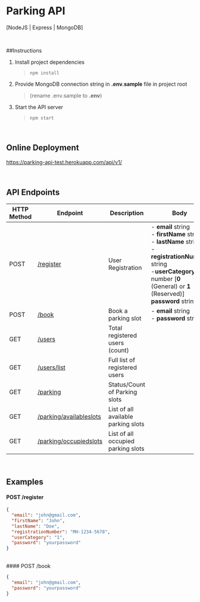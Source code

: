# Parking API

[NodeJS | Express | MongoDB]

<br/>

##Instructions

1. Install project dependencies

   > `npm install`

2. Provide MongoDB connection string in **.env.sample** file in project root

   > (rename .env.sample to **.env**)

3. Start the API server
   > `npm start`

<br/>

## Online Deployment

https://parking-api-test.herokuapp.com/api/v1/

<br/>

## API Endpoints

| HTTP Method | Endpoint                                                                                          | Description                         | Body                                                                                                                                                                                                              |
| ----------- | ------------------------------------------------------------------------------------------------- | ----------------------------------- | ----------------------------------------------------------------------------------------------------------------------------------------------------------------------------------------------------------------- |
| POST        | [/register](https://parking-api-test.herokuapp.com/api/v1/register "/register")                   | User Registration                   | - **email** string <br/>- **firstName** string <br/>- **lastName** string <br/>- **registrationNumber** string <br/>-**userCategory** number [**0** (General) or **1** (Reserved)] <br/>**password** string <br/> |
| POST        | [/book](https://parking-api-test.herokuapp.com/api/v1/book "/book")                               | Book a parking slot                 | - **email** string <br/>- **password** string <br/>                                                                                                                                                               |
| GET         | [ /users](https://parking-api-test.herokuapp.com/api/v1/users " /users")                          | Total registered users (count)      |
| GET         | [/users/list](https://parking-api-test.herokuapp.com/api/v1/users/list "/users/list")             | Full list of registered users       |
| GET         | [/parking](https://parking-api-test.herokuapp.com/api/v1/parking "/parking")                      | Status/Count of Parking slots       |
| GET         | [/parking/availableslots](https://parking-api-test.herokuapp.com/api/v1/parking/availableslots)   | List of all available parking slots |
| GET         | [/parking/occupiedslots](https://parking-api-test.herokuapp.com/api/v1/ "/parking/occupiedslots") | List of all occupied parking slots  |

<br/>

## Examples

#### POST /register

```json
{
  "email": "john@gmail.com",
  "firstName": "John",
  "lastName": "Doe",
  "registrationNumber": "MH-1234-5678",
  "userCategory": "1",
  "password": "yourpassword"
}
```

<br/>
#### POST /book

```json
{
  "email": "john@gmail.com",
  "password": "yourpassword"
}
```
